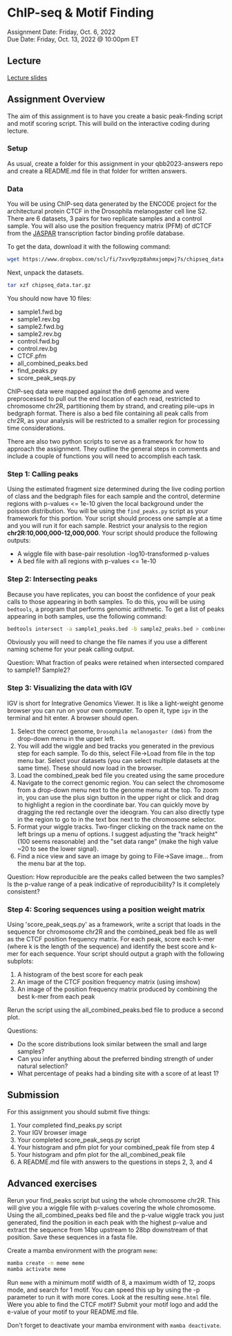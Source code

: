 # ChIP-seq & Motif Finding
Assignment Date: Friday, Oct. 6, 2022 <br>
Due Date: Friday, Oct. 13, 2022 @ 10:00pm ET <br>

## Lecture

[Lecture slides](https://github.com/bxlab/cmdb-quantbio/raw/main/assignments/lab/ChIP-seq/slides_asynchronous_or_livecoding_resources/ChIPseq_and_Motif_Finding.pdf)

## Assignment Overview

The aim of this assignment is to have you create a basic peak-finding script and motif scoring script. This will build on the interactive coding during lecture.

### Setup

As usual, create a folder for this assignment in your qbb2023-answers repo and create a README.md file in that folder for written answers.

### Data

You will be using ChIP-seq data generated by the ENCODE project for the architectural protein CTCF in the Drosophila melanogaster cell line S2. There are 6 datasets, 3 pairs for two replicate samples and a control sample. You will also use the position frequency matrix (PFM) of dCTCF from the [JASPAR](https://jaspar.genereg.net/matrix/MA0531.1/) transcription factor binding profile database.

To get the data, download it with the following command:

```bash
wget https://www.dropbox.com/scl/fi/7xvv9pzp8ahmxjompwj7s/chipseq_data.tar.gz?rlkey=w0opxtgpn9ywrw9hap58tnonm -O chipsseq_data.tar.gz
```

Next, unpack the datasets.

```bash
tar xzf chipseq_data.tar.gz
```

You should now have 10 files:

- sample1.fwd.bg
- sample1.rev.bg
- sample2.fwd.bg
- sample2.rev.bg
- control.fwd.bg
- control.rev.bg
- CTCF.pfm
- all_combined_peaks.bed
- find_peaks.py
- score_peak_seqs.py

 ChIP-seq data were mapped against the dm6 genome and were preprocessed to pull out the end location of each read, restricted to chromosome chr2R, partitioning them by strand, and creating pile-ups in bedgraph format. There is also a bed file containing all peak calls from chr2R, as your analysis will be restricted to a smaller region for processing time considerations.

 There are also two python scripts to serve as a framework for how to approach the assignment. They outline the general steps in comments and include a couple of functions you will need to accomplish each task.


### Step 1: Calling peaks

Using the estimated fragment size determined during the live coding portion of class and the bedgraph files for each sample and the control, determine regions with p-values <= 1e-10 given the local background under the poisson distribution. You will be using the `find_peaks.py` script as your framework for this portion. Your script should process one sample at a time and you will run it for each sample. Restrict your analysis to the region **chr2R:10,000,000-12,000,000**. Your script should produce the following outputs:

- A wiggle file with base-pair resolution -log10-transformed p-values
- A bed file with all regions with p-values <= 1e-10


### Step 2: Intersecting peaks

Because you have replicates, you can boost the confidence of your peak calls to those appearing in both samples. To do this, you will be using `bedtools`, a program that performs genomic arithmetic. To get a list of peaks appearing in both samples, use the following command:

```bash
bedtools intersect -a sample1_peaks.bed -b sample2_peaks.bed > combined_peaks.bed
```

Obviously you will need to change the file names if you use a different naming scheme for your peak calling output.

Question: What fraction of peaks were retained when intersected compared to sample1? Sample2?


### Step 3: Visualizing the data with IGV

IGV is short for Integrative Genomics Viewer. It is like a light-weight genome browser you can run on your own computer. To open it, type `igv` in the terminal and hit enter. A browser should open.

1. Select the correct genome, `Drosophila melanogaster (dm6)` from the drop-down menu in the upper left.
2. You will add the wiggle and bed tracks you generated in the previous step for each sample. To do this, select File->Load from file in the top menu bar. Select your datasets (you can select multiple datasets at the same time). These should now load in the browser.
3. Load the combined_peak bed file you created using the same procedure
4. Navigate to the correct genomic region. You can select the chromosome from a drop-down menu next to the genome menu at the top. To zoom in, you can use the plus sign button in the upper right or click and drag to highlight a region in the coordinate bar. You can quickly move by dragging the red rectangle over the ideogram. You can also directly type in the region to go to in the text box next to the chromosome selector.
5. Format your wiggle tracks. Two-finger clicking on the track name on the left brings up a menu of options. I suggest adjusting the "track height" (100 seems reasonable) and the "set data range" (make the high value ~20 to see the lower signal).
6. Find a nice view and save an image by going to File->Save image... from the menu bar at the top.

Question: How reproducible are the peaks called between the two samples? Is the p-value range of a peak indicative of reproducibility? Is it completely consistent?


### Step 4: Scoring sequences using a position weight matrix

Using 'score_peak_seqs.py' as a framework, write a script that loads in the sequence for chromosome chr2R and the combined_peak bed file as well as the CTCF position frequency matrix. For each peak, score each k-mer (where k is the length of the sequence) and identify the best score and k-mer for each sequence. Your script should output a graph with the following subplots:

1. A histogram of the best score for each peak
2. An image of the CTCF position frequency matrix (using imshow)
3. An image of the position frequency matrix produced by combining the best k-mer from each peak

Rerun the script using the all_combined_peaks.bed file to produce a second plot.

Questions:

- Do the score distributions look similar between the small and large samples?
- Can you infer anything about the preferred binding strength of under natural selection?
- What percentage of peaks had a binding site with a score of at least 1?


## Submission

For this assignment you should submit five things: 

1. Your completed find_peaks.py script
2. Your IGV browser image
3. Your completed score_peak_seqs.py script
4. Your histogram and pfm plot for your combined_peak file from step 4
5. Your histogram and pfm plot for the all_combined_peak file
6. A README.md file with answers to the questions in steps 2, 3, and 4


## Advanced exercises

Rerun your find_peaks script but using the whole chromosome chr2R. This will give you a wiggle file with p-values covering the whole chromosome. Using the all_combined_peaks bed file and the p-value wiggle track you just generated, find the position in each peak with the highest p-value and extract the sequence from 14bp upstream to 28bp downstream of that position. Save these sequences in a fasta file.

Create a mamba environment with the program `meme`:

```bash
mamba create -n meme meme
mamba activate meme
```

Run `meme` with a minimum motif width of 8, a maximum width of 12, zoops mode, and search for 1 motif. You can speed this up by using the -p parameter to run it with more cores. Look at the resulting `meme.html` file. Were you able to find the CTCF motif? Submit your motif logo and add the e-value of your motif to your README.md file.

Don't forget to deactivate your mamba environment with `mamba deactivate`.
